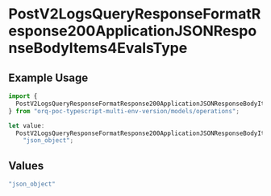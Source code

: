 # PostV2LogsQueryResponseFormatResponse200ApplicationJSONResponseBodyItems4EvalsType

## Example Usage

```typescript
import {
  PostV2LogsQueryResponseFormatResponse200ApplicationJSONResponseBodyItems4EvalsType,
} from "orq-poc-typescript-multi-env-version/models/operations";

let value:
  PostV2LogsQueryResponseFormatResponse200ApplicationJSONResponseBodyItems4EvalsType =
    "json_object";
```

## Values

```typescript
"json_object"
```
